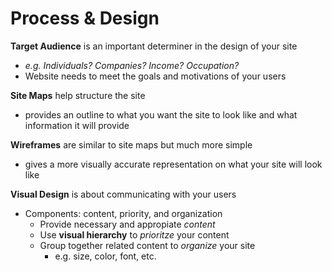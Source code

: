 # Process & Design  

**Target Audience** is an important determiner in the design of your site 
- *e.g. Individuals? Companies? Income? Occupation?*  
- Website needs to meet the goals and motivations of your users  

**Site Maps** help structure the site 
- provides an outline to what you want the site to look like and what information it will provide  

**Wireframes** are similar to site maps but much more simple  
- gives a more visually accurate representation on what your site will look like  

**Visual Design** is about communicating with your users  
- Components: content, priority, and organization   
  - Provide necessary and appropiate *content*  
  - Use **visual hierarchy** to *prioritze* your content  
  - Group together related content to *organize* your site  
    - e.g. size, color, font, etc.   
 
